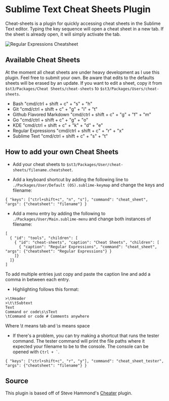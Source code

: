 # Sublime Text Cheat Sheets Plugin

Cheat-sheets is a plugin for quickly accessing cheat sheets in the Sublime Text editor. Typing the key sequence will open a cheat sheet in a new tab. If the sheet is already open, it will simply activate the tab.

![Regular Expressions Cheatsheet](https://raw.github.com/dmikalova/sublime-cheat-sheets/master/example.png "Regular Expressions Cheatsheet")

## Available Cheat Sheets

At the moment all cheat sheets are under heavy development as I use this plugin. Feel free to submit your own. Be aware that edits to the defaults sheets will be erased by an update. If you want to edit a sheet, copy it from `$st3/Packages/Cheat Sheets/cheat-sheets` to `$st3/Packages/Users/cheat-sheets`.

* Bash "cmd/ctrl + shift + c" + "s" + "h"
* Git "cmd/ctrl + shift + c" + "g" + "i" + "t"
* Github Flavored Markdown "cmd/ctrl + shift + c" + "g" + "f" + "m"
* Go "cmd/ctrl + shift + c" + "g" + "o"
* KDE "cmd/ctrl + shift + c" + "k" + "d" + "e"
* Regular Expressions "cmd/ctrl + shift + c" + "r" + "x"
* Sublime Text "cmd/ctrl + shift + c" + "s" + "t"

## How to add your own Cheat Sheets

* Add your cheat sheets to `$st3/Packages/User/cheat-sheets/filename.cheatsheet`.

* Add a keyboard shortcut by adding the following line to `./Packages/User/Default (OS).sublime-keymap` and change the keys and filename:

```
{ "keys": ["ctrl+shift+c", "n", "s"], "command": "cheat_sheet", "args": {"cheatsheet": "filename"} }
```

* Add a menu entry by adding the following to `./Packages/User/Main.sublime-menu` and change both instances of filename:

```
[
  { "id": "tools", "children": [
    { "id": "cheat-sheets", "caption": "Cheat Sheets", "children": [
      { "caption": "Regular Expressions", "command": "cheat_sheet", "args": {"cheatsheet": "Regular Expressions"} }
    ]}
  ]}
]

```
To add multiple entries just copy and paste the caption line and add a comma in between each entry.

* Highlighting follows this format:

```
>\tHeader
>\t\tSubtext
Text
Command or code\s\sText
\tCommand or code # Comments anywhere
```
Where \t means tab and \s means space

* If there's a problem, you can try making a shortcut that runs the tester command. The tester command will print the file paths where it expected your filename to be to the console. The console can be opened with `` Ctrl + ` ``.

```
{ "keys": ["ctrl+shift+c", "r", "y"], "command": "cheat_sheet_tester", "args": {"cheatsheet": "filename"} }
```

## Source
This plugin is based off of Steve Hammond's [Cheater](https://github.com/shammond42/cheater) plugin.